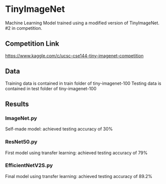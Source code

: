 # TinyImageNet
Machine Learning Model trained using a modified version of TinyImageNet. #2 in competition.

## Competition Link
https://www.kaggle.com/c/ucsc-cse144-tiny-imagenet-competition

## Data
Training data is contained in train folder of tiny-imagenet-100
Testing data is contained in test folder of tiny-imagenet-100

## Results
### ImageNet.py
Self-made model: achieved testing accuracy of 30%

### ResNet50.py
First model using transfer learning: achieved testing accuracy of 79%

### EfficientNetV2S.py
Final model using transfer learning: achieved testing accuracy of 89.2%
